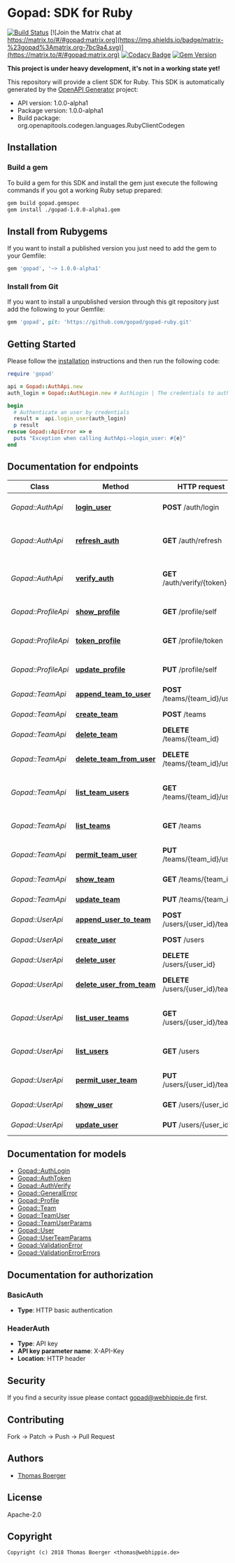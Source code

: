 # Gopad: SDK for Ruby

[![Build Status](https://cloud.drone.io/api/badges/gopad/gopad-ruby/status.svg)](https://cloud.drone.io/gopad/gopad-ruby)
[![Join the Matrix chat at https://matrix.to/#/#gopad:matrix.org](https://img.shields.io/badge/matrix-%23gopad%3Amatrix.org-7bc9a4.svg)](https://matrix.to/#/#gopad:matrix.org)
[![Codacy Badge](https://api.codacy.com/project/badge/Grade/fab5a2b946e94e2ebed0af355fb1e0dc)](https://www.codacy.com/app/gopad/gopad-ruby?utm_source=github.com&amp;utm_medium=referral&amp;utm_content=gopad/gopad-ruby&amp;utm_campaign=Badge_Grade)
[![Gem Version](https://badge.fury.io/rb/gopad.svg)](https://badge.fury.io/rb/gopad)

**This project is under heavy development, it's not in a working state yet!**

This repository will provide a client SDK for Ruby. This SDK is automatically generated by the [OpenAPI Generator](https://openapi-generator.tech) project:

- API version: 1.0.0-alpha1
- Package version: 1.0.0-alpha1
- Build package: org.openapitools.codegen.languages.RubyClientCodegen


## Installation


### Build a gem

To build a gem for this SDK and install the gem just execute the following commands if you got a working Ruby setup prepared:

```bash
gem build gopad.gemspec
gem install ./gopad-1.0.0-alpha1.gem
```


## Install from Rubygems

If you want to install a published version you just need to add the gem to your Gemfile:

```ruby
gem 'gopad', '~> 1.0.0-alpha1'
```


### Install from Git

If you want to install a unpublished version through this git repository just add the following to your Gemfile:

```ruby
gem 'gopad', git: 'https://github.com/gopad/gopad-ruby.git'
```


## Getting Started

Please follow the [installation](#installation) instructions and then run the following code:

```ruby
require 'gopad'

api = Gopad::AuthApi.new
auth_login = Gopad::AuthLogin.new # AuthLogin | The credentials to authenticate

begin
  # Authenticate an user by credentials
  result =  api.login_user(auth_login)
  p result
rescue Gopad::ApiError => e
  puts "Exception when calling AuthApi->login_user: #{e}"
end

```


## Documentation for endpoints

Class | Method | HTTP request | Description
------------ | ------------- | ------------- | -------------
*Gopad::AuthApi* | [**login_user**](docs/AuthApi.md#login_user) | **POST** /auth/login | Authenticate an user by credentials
*Gopad::AuthApi* | [**refresh_auth**](docs/AuthApi.md#refresh_auth) | **GET** /auth/refresh | Refresh an auth token before it expires
*Gopad::AuthApi* | [**verify_auth**](docs/AuthApi.md#verify_auth) | **GET** /auth/verify/{token} | Verify validity for an authentication token
*Gopad::ProfileApi* | [**show_profile**](docs/ProfileApi.md#show_profile) | **GET** /profile/self | Retrieve an unlimited auth token
*Gopad::ProfileApi* | [**token_profile**](docs/ProfileApi.md#token_profile) | **GET** /profile/token | Retrieve an unlimited auth token
*Gopad::ProfileApi* | [**update_profile**](docs/ProfileApi.md#update_profile) | **PUT** /profile/self | Retrieve an unlimited auth token
*Gopad::TeamApi* | [**append_team_to_user**](docs/TeamApi.md#append_team_to_user) | **POST** /teams/{team_id}/users | Assign a user to team
*Gopad::TeamApi* | [**create_team**](docs/TeamApi.md#create_team) | **POST** /teams | Create a new team
*Gopad::TeamApi* | [**delete_team**](docs/TeamApi.md#delete_team) | **DELETE** /teams/{team_id} | Delete a specific team
*Gopad::TeamApi* | [**delete_team_from_user**](docs/TeamApi.md#delete_team_from_user) | **DELETE** /teams/{team_id}/users | Remove a user from team
*Gopad::TeamApi* | [**list_team_users**](docs/TeamApi.md#list_team_users) | **GET** /teams/{team_id}/users | Fetch all users assigned to team
*Gopad::TeamApi* | [**list_teams**](docs/TeamApi.md#list_teams) | **GET** /teams | Fetch all available teams
*Gopad::TeamApi* | [**permit_team_user**](docs/TeamApi.md#permit_team_user) | **PUT** /teams/{team_id}/users | Update user perms for team
*Gopad::TeamApi* | [**show_team**](docs/TeamApi.md#show_team) | **GET** /teams/{team_id} | Fetch a specific team
*Gopad::TeamApi* | [**update_team**](docs/TeamApi.md#update_team) | **PUT** /teams/{team_id} | Update a specific team
*Gopad::UserApi* | [**append_user_to_team**](docs/UserApi.md#append_user_to_team) | **POST** /users/{user_id}/teams | Assign a team to user
*Gopad::UserApi* | [**create_user**](docs/UserApi.md#create_user) | **POST** /users | Create a new user
*Gopad::UserApi* | [**delete_user**](docs/UserApi.md#delete_user) | **DELETE** /users/{user_id} | Delete a specific user
*Gopad::UserApi* | [**delete_user_from_team**](docs/UserApi.md#delete_user_from_team) | **DELETE** /users/{user_id}/teams | Remove a team from user
*Gopad::UserApi* | [**list_user_teams**](docs/UserApi.md#list_user_teams) | **GET** /users/{user_id}/teams | Fetch all teams assigned to user
*Gopad::UserApi* | [**list_users**](docs/UserApi.md#list_users) | **GET** /users | Fetch all available users
*Gopad::UserApi* | [**permit_user_team**](docs/UserApi.md#permit_user_team) | **PUT** /users/{user_id}/teams | Update team perms for user
*Gopad::UserApi* | [**show_user**](docs/UserApi.md#show_user) | **GET** /users/{user_id} | Fetch a specific user
*Gopad::UserApi* | [**update_user**](docs/UserApi.md#update_user) | **PUT** /users/{user_id} | Update a specific user


## Documentation for models

 - [Gopad::AuthLogin](docs/AuthLogin.md)
 - [Gopad::AuthToken](docs/AuthToken.md)
 - [Gopad::AuthVerify](docs/AuthVerify.md)
 - [Gopad::GeneralError](docs/GeneralError.md)
 - [Gopad::Profile](docs/Profile.md)
 - [Gopad::Team](docs/Team.md)
 - [Gopad::TeamUser](docs/TeamUser.md)
 - [Gopad::TeamUserParams](docs/TeamUserParams.md)
 - [Gopad::User](docs/User.md)
 - [Gopad::UserTeamParams](docs/UserTeamParams.md)
 - [Gopad::ValidationError](docs/ValidationError.md)
 - [Gopad::ValidationErrorErrors](docs/ValidationErrorErrors.md)


## Documentation for authorization


### BasicAuth

- **Type**: HTTP basic authentication

### HeaderAuth


- **Type**: API key
- **API key parameter name**: X-API-Key
- **Location**: HTTP header


## Security

If you find a security issue please contact gopad@webhippie.de first.


## Contributing

Fork -> Patch -> Push -> Pull Request


## Authors

* [Thomas Boerger](https://github.com/tboerger)


## License

Apache-2.0


## Copyright

```
Copyright (c) 2018 Thomas Boerger <thomas@webhippie.de>
```
